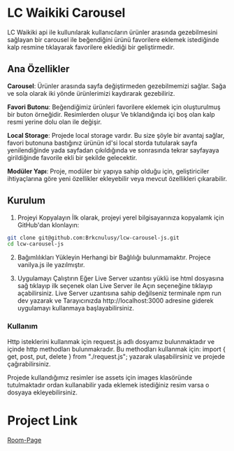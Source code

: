 # LC Waikiki Carousel

LC Waikiki api ile kullunılarak kullanıcıların ürünler arasında gezebilmesini sağlayan bir carousel ile beğendiğini ürünü favorilere eklemek istediğinde kalp resmine tıklayarak favorilere eklediği bir geliştirmedir.

## Ana Özellikler

**Carousel**: Ürünler arasında sayfa değiştirmeden gezebilmemizi sağlar. Sağa ve sola olarak iki yönde ürünlerimizi kaydırarak gezebiliriz.

**Favori Butonu**: Beğendiğimiz ürünleri favorilere eklemek için oluşturulmuş bir buton örneğidir. Resimlerden oluşur Ve tıklandığında içi boş olan kalp resmi yerine dolu olan ile değişir.

**Local Storage**: Projede local storage vardır. Bu size şöyle bir avantaj sağlar, favori butonuna bastığınız ürünün id'si local storda tutularak sayfa yenilendiğinde yada sayfadan çıkıldığında ve sonrasında tekrar sayfayaya girildiğinde favorile ekli bir şekilde gelecektir.

**Modüler Yapı**: Proje, modüler bir yapıya sahip olduğu için, geliştiriciler ihtiyaçlarına göre yeni özellikler ekleyebilir veya mevcut özellikleri çıkarabilir.


## Kurulum

1. Projeyi Kopyalayın
İlk olarak, projeyi yerel bilgisayarınıza kopyalamk için GitHub'dan klonlayın:
```bash
git clone git@github.com:Brkcnulusy/lcw-carousel-js.git
cd lcw-carousel-js
```
2. Bağımlılıkları Yükleyin
Herhangi bir Bağlılığı bulunmamaktır. Projece vanilya.js ile yazılmıştır.

3. Uygulamayı Çalıştırın
Eğer Live Server uzantısı yüklü ise html dosyasına sağ tıklayıp ilk seçenek olan Live Server ile Açın seçeneğine tıklayıp açabilirsiniz.
Live Server uzantısına sahip değilseniz terminale npm run dev yazarak ve Tarayıcınızda http://localhost:3000 adresine giderek uygulamayı kullanmaya başlayabilirsiniz.

### Kullanım
Http isteklerini kullanmak için request.js adlı dosyamız bulunmaktadır ve içinde http methodları bulunmakradır. Bu methodları kullanmak için:
import { get, post, put, delete } from "./request.js"; yazarak ulaşabilirsiniz ve projede çağırabilirsiniz.

Projede kullandığımız resimler ise assets için images klasöründe tutulmaktadır ordan kullanabilir yada eklemek istediğiniz resim varsa o dosyaya ekleyebilirsiniz.


# Project Link
[Room-Page](https://brkcnulusy.github.io/lcw-carousel-js/)